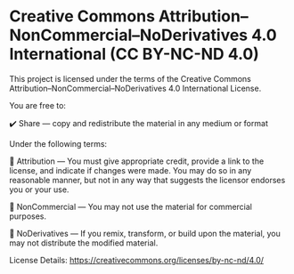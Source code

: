 # Creative Commons Attribution–NonCommercial–NoDerivatives 4.0 International (CC BY-NC-ND 4.0)

This project is licensed under the terms of the Creative Commons Attribution–NonCommercial–NoDerivatives 4.0 International License.

You are free to:

✔️ Share — copy and redistribute the material in any medium or format

Under the following terms:

📌 Attribution — You must give appropriate credit, provide a link to the license, and indicate if changes were made. You may do so in any reasonable manner, but not in any way that suggests the licensor endorses you or your use.

🚫 NonCommercial — You may not use the material for commercial purposes.

🚫 NoDerivatives — If you remix, transform, or build upon the material, you may not distribute the modified material.

License Details: https://creativecommons.org/licenses/by-nc-nd/4.0/
